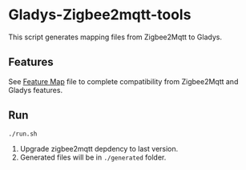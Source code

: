 # Gladys-Zigbee2mqtt-tools

This script generates mapping files from Zigbee2Mqtt to Gladys.

## Features

See <a href="./utils/featureMap.js">Feature Map</a> file to complete compatibility from Zigbee2Mqtt and Gladys features.

## Run

```
./run.sh
```

1. Upgrade zigbee2mqtt depdency to last version.
2. Generated files will be in `./generated` folder.
